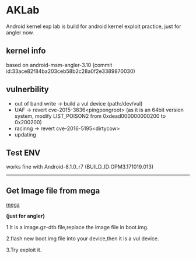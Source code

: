 # AKLab
Android kernel exp lab is build for android kernel exploit practice, just for angler now.


## kernel info
based on android-msm-angler-3.10 (commit id:33ace82f84ba203ceb58b2c28a0f2e3389870030)

## vulnerbility 
* out of band write   -> build a vul device (path:/dev/vul)
* UAF  -> revert cve-2015-3636\<pingpongroot\> (as it is an 64bit version system, modify LIST_POISON2 from 0xdead000000000200 to 0x200200)
* racinng -> revert cve-2016-5195\<dirtycow\> 
* updating

## Test ENV
works fine with Android-8.1.0_r7 (BUILD_ID:OPM3.171019.013)

-------------------------------------------------------
## Get Image file from mega
[mega](https://mega.nz/#!SDo3DBgS!GtUqhU71mjqWg4POpHnxsrBgf_du4Cu5zilJ32DlMCw)

**(just for angler)**

1.It is a image.gz-dtb file,replace the image file in boot.img.

2.flash new boot.img file into your device,then it is a vul device.

3.Try exploit it.
